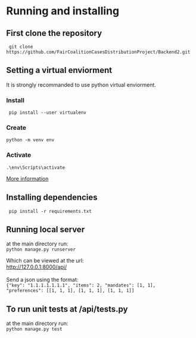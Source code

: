 # Running and installing
## First clone the repository
``` git clone  https://github.com/FairCoalitionCasesDistributionProject/Backend2.git```

## Setting a virtual enviorment
It is strongly recommanded to use python virtual enviorment.<br />
### Install
``` pip install --user virtualenv```

### Create
``` python -m venv env ```

### Activate
``` .\env\Scripts\activate ```

[More information](https://packaging.python.org/en/latest/guides/installing-using-pip-and-virtual-environments/)

## Installing dependencies
``` pip install -r requirements.txt```

## Running local server
at the main directory run:<br />
``` python manage.py runserver ```<br />

Which can be viewed at the url:<br /> http://127.0.0.1:8000/api/ <br />
<br />
Send a json using the format: <br />
``` {"key": "1.1.1.1.1.1.1", "items": 2, "mandates": [1, 1], "preferences": [[1, 1, 1], [1, 1, 1], [1, 1, 1]] ```

## To run unit tests at /api/tests.py
at the main directory run:<br />
``` python manage.py test ```
